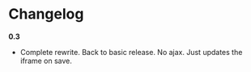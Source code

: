 # Changelog

**0.3**

- Complete rewrite. Back to basic release. No ajax. Just updates the iframe on save.